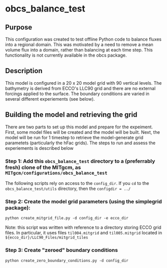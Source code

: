 # obcs_balance_test

## Purpose
This configuration was created to test offline Python code to balance fluxes into a regional domain. This was motivated by a need to remove a mean volume flux into a domain, rather than balancing at each time step. This functionality is not currently available in the obcs package.

## Description
This model is configured in a 20 x 20 model grid with 90 vertical levels. The bathymetry is derived from ECCO's LLC90 grid and there are no external forcings applied to the surface. The boundary conditions are varied in several different experiements (see below).

## Building the model and retrieving the grid
There are two parts to set up this model and prepare for the expeiment. First, some model files will be created and the model will be built. Next, the model will be run for 1 timestep to retrieve the model-generate grid parametets (particularly the hFac grids). The steps to run and assess the experiements is described below

### Step 1: Add this `obcs_balance_test` directory to a (preferrably fresh) clone of the MITgcm, as `MITgcm/configurations/obcs_balance_test`

The following scripts rely on access to the `config_dir`. If you `cd` to the `obcs_balance_test/utils` directory, then the `configdir = ../`

### Step 2: Create the model grid parameters (using the simplegrid package):
```
python create_mitgrid_file.py -d config_dir -e ecco_dir
```
Note: this script was written with reference to a directory storing ECCO grid files. In particular, it uses files `til004.mitgrid` and `til005.mitgrid` located in `${ecco_dir}/LLC90_Files/mitgrid_tiles`

### Step 3: Create "zeroed" boundary conditions
```
python create_zero_boundary_conditions.py -d config_dir
```


